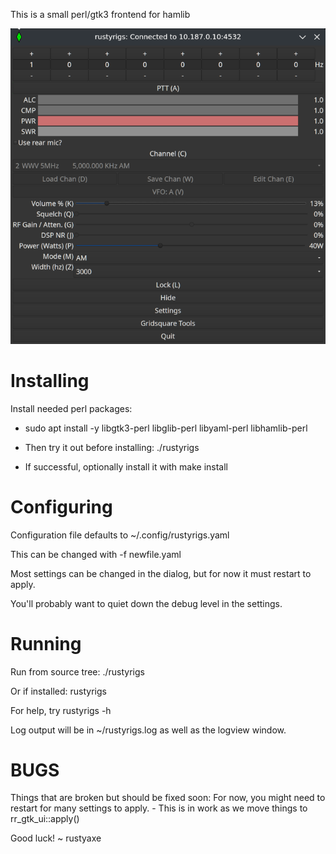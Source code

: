 This is a small perl/gtk3 frontend for hamlib

![alt text](https://github.com/pripyatautomations/rustyrigs/blob/main/doc/screenshot.png?raw=true)

Installing
==========
Install needed perl packages:
- sudo apt install -y libgtk3-perl libglib-perl libyaml-perl libhamlib-perl

- Then try it out before installing:
	./rustyrigs

- If successful, optionally install it with
make install

Configuring
===========
Configuration file defaults to ~/.config/rustyrigs.yaml

This can be changed with -f newfile.yaml

Most settings can be changed in the dialog, but for now it must restart to apply.

You'll probably want to quiet down the debug level in the settings.

Running
=======
Run from source tree:
	./rustyrigs

Or if installed:
	rustyrigs

For help, try rustyrigs -h

Log output will be in ~/rustyrigs.log as well as the logview window.

BUGS
====
Things that are broken but should be fixed soon:
	For now, you might need to restart for many settings to apply.
	- This is in work as we move things to rr_gtk_ui::apply()


Good luck!
~ rustyaxe
